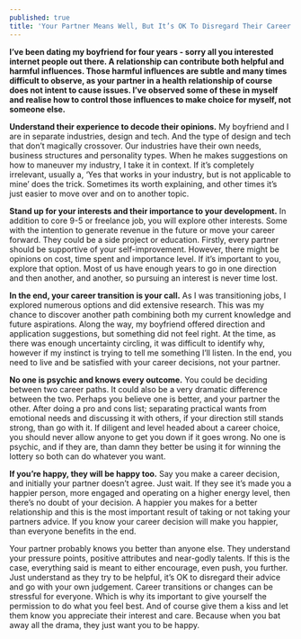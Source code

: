 ```yaml
---
published: true
title: 'Your Partner Means Well, But It’s OK To Disregard Their Career Advice'
---
```

**I’ve been dating my boyfriend for four years - sorry all you interested internet people out there. A relationship can contribute both helpful and harmful influences. Those harmful influences are subtle and many times difficult to observe, as your partner in a health relationship of course does not intent to cause issues. I’ve observed some of these in myself and realise how to control those influences to make choice for myself, not someone else.**

**Understand their experience to decode their opinions.** My boyfriend and I are in separate industries, design and tech. And the type of design and tech that don’t magically crossover. Our industries have their own needs, business structures and personality types. When he makes suggestions on how to maneuver my industry, I take it in context. If it’s completely irrelevant, usually a, ‘Yes that works in your industry, but is not applicable to mine’ does the trick. Sometimes its worth explaining, and other times it’s just easier to move over and on to another topic.

**Stand up for your interests and their importance to your development.** In addition to core 9-5 or freelance job, you will explore other interests. Some with the intention to generate revenue in the future or move your career forward. They could be a side project or education. Firstly, every partner should be supportive of your self-improvement. However, there might be opinions on cost, time spent and importance level. If it’s important to you, explore that option. Most of us have enough years to go in one direction and then another, and another, so pursuing an interest is never time lost. 

**In the end, your career transition is your call.** As I was transitioning jobs, I explored numerous options and did extensive research. This was my chance to discover another path combining both my current knowledge and future aspirations. Along the way, my boyfriend offered direction and application suggestions, but something did not feel right. At the time, as there was enough uncertainty circling, it was difficult to identify why, however if my instinct is trying to tell me something I’ll listen. In the end, you need to live and be satisfied with your career decisions, not your partner.

**No one is psychic and knows every outcome.** You could be deciding between two career paths. It could also be a very dramatic difference between the two. Perhaps you believe one is better, and your partner the other. After doing a pro and cons list; separating practical wants from emotional needs and discussing it with others, if your direction still stands strong, than go with it. If diligent and level headed about a career choice, you should never allow anyone to get you down if it goes wrong. No one is psychic, and if they are, than damn they better be using it for winning the lottery so both can do whatever you want.

**If you’re happy, they will be happy too.** Say you make a career decision, and initially your partner doesn’t agree. Just wait. If they see it’s made you a happier person, more engaged and operating on a higher energy level, then there’s no doubt of your decision. A happier you makes for a better relationship and this is the most important result of taking or not taking your partners advice. If you know your career decision will make you happier, than everyone benefits in the end.

Your partner probably knows you better than anyone else. They understand your pressure points, positive attributes and near-godly talents. If this is the case, everything said is meant to either encourage, even push, you further. Just understand as they try to be helpful, it’s OK to disregard their advice and go with your own judgement. Career transitions or changes can be stressful for everyone. Which is why its important to give yourself the permission to do what you feel best. And of course give them a kiss and let them know you appreciate their interest and care. Because when you bat away all the drama, they just want you to be happy.
